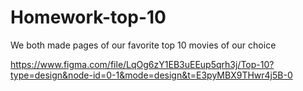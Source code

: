 # Homework-top-10

We both made  pages of our favorite top  10 movies of our choice

https://www.figma.com/file/LqOg6zY1EB3uEEup5qrh3j/Top-10?type=design&node-id=0-1&mode=design&t=E3pyMBX9THwr4j5B-0
